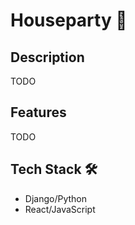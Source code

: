 # Houseparty 🚀

## Description
TODO

## Features
TODO

## Tech Stack 🛠️
- Django/Python
- React/JavaScript
